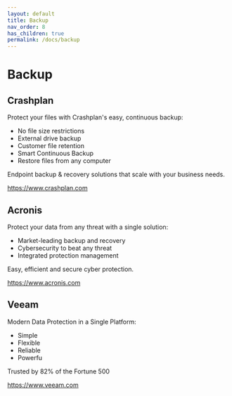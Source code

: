 ```yaml
---
layout: default
title: Backup
nav_order: 8
has_children: true
permalink: /docs/backup
---
```


# Backup

## Crashplan

Protect your files with Crashplan's easy, continuous backup:

- No file size restrictions
- External drive backup
- Customer file retention
- Smart Continuous Backup
- Restore files from any computer

Endpoint backup & recovery solutions that scale with your business needs.

https://www.crashplan.com

## Acronis

Protect your data from any threat with a single solution:

- Market-leading backup and recovery
- Cybersecurity to beat any threat
- Integrated protection management

Easy, efficient and secure cyber protection.

https://www.acronis.com

## Veeam

Modern Data Protection in a Single Platform:

- Simple
- Flexible
- Reliable
- Powerfu

Trusted by 82% of the Fortune 500

https://www.veeam.com